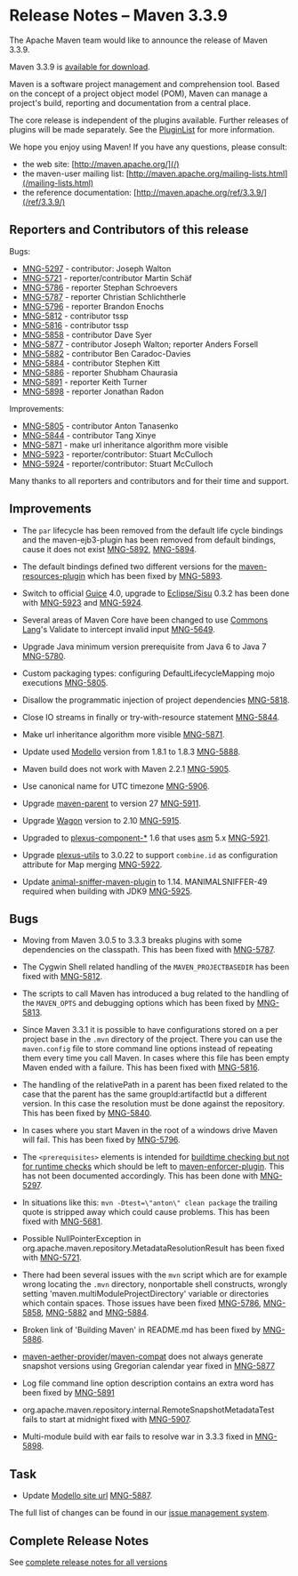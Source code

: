 <!--
Licensed to the Apache Software Foundation (ASF) under one
or more contributor license agreements.  See the NOTICE file
distributed with this work for additional information
regarding copyright ownership.  The ASF licenses this file
to you under the Apache License, Version 2.0 (the
"License"); you may not use this file except in compliance
with the License.  You may obtain a copy of the License at

http://www.apache.org/licenses/LICENSE-2.0

Unless required by applicable law or agreed to in writing,
software distributed under the License is distributed on an
"AS IS" BASIS, WITHOUT WARRANTIES OR CONDITIONS OF ANY
KIND, either express or implied.  See the License for the
specific language governing permissions and limitations
under the License.

NOTE: For help with the syntax of this file, see:
http://maven.apache.org/doxia/references/apt-format.html
-->

# Release Notes &#x2013; Maven 3.3.9

The Apache Maven team would like to announce the release of Maven 3.3.9.

Maven 3.3.9 is [available for download][0].

Maven is a software project management and comprehension tool. Based on the concept of a project object model
(POM), Maven can manage a project's build, reporting and documentation from a central place.

The core release is independent of the plugins available. Further releases of plugins will be made separately.
See the [PluginList][1] for more information.

We hope you enjoy using Maven! If you have any questions, please consult:

- the web site: [http://maven.apache.org/](/)
- the maven-user mailing list: [http://maven.apache.org/mailing-lists.html](/mailing-lists.html)
- the reference documentation: [http://maven.apache.org/ref/3.3.9/](/ref/3.3.9/)

Reporters and Contributors of this release
------------------------------------------

Bugs:

* [MNG-5297] - contributor: Joseph Walton
* [MNG-5721] - reporter/contributor Martin Schäf
* [MNG-5786] - reporter Stephan Schroevers
* [MNG-5787] - reporter Christian Schlichtherle
* [MNG-5796] - reporter Brandon Enochs
* [MNG-5812] - contributor tssp
* [MNG-5816] - contributor tssp
* [MNG-5858] - contributor Dave Syer
* [MNG-5877] - contributor Joseph Walton; reporter Anders Forsell
* [MNG-5882] - contributor Ben Caradoc-Davies
* [MNG-5884] - contributor Stephen Kitt
* [MNG-5886] - reporter Shubham Chaurasia
* [MNG-5891] - reporter Keith Turner
* [MNG-5898] - reporter Jonathan Radon

Improvements:

* [MNG-5805] - contributor Anton Tanasenko
* [MNG-5844] - contributor Tang Xinye
* [MNG-5871] - make url inheritance algorithm more visible
* [MNG-5923] - reporter/contributor: Stuart McCulloch
* [MNG-5924] - reporter/contributor: Stuart McCulloch

Many thanks to all reporters and contributors and for their time and support.

Improvements
------------

* The `par` lifecycle has been removed from the default life cycle bindings and the maven-ejb3-plugin
  has been removed from default bindings, cause it does not exist [MNG-5892][MNG-5892], [MNG-5894][MNG-5894].

* The default bindings defined two different versions for the [maven-resources-plugin][maven-resources-plugin]
  which has been fixed by [MNG-5893][MNG-5893].

* Switch to official [Guice](https://github.com/google/guice/wiki/Motivation) 4.0, upgrade to
  [Eclipse/Sisu](https://www.eclipse.org/sisu/) 0.3.2 has been done with [MNG-5923][MNG-5923] and [MNG-5924][MNG-5924].

* Several areas of Maven Core have been changed to use
  [Commons Lang](https://commons.apache.org/proper/commons-lang/)'s Validate to intercept invalid
  input [MNG-5649][MNG-5649].

* Upgrade Java minimum version prerequisite from Java 6 to Java 7 [MNG-5780][MNG-5780].

* Custom packaging types: configuring DefaultLifecycleMapping mojo executions [MNG-5805][MNG-5805].

* Disallow the programmatic injection of project dependencies [MNG-5818][MNG-5818].

* Close IO streams in finally or try-with-resource statement [MNG-5844][MNG-5844].

* Make url inheritance algorithm more visible [MNG-5871][MNG-5871].

* Update used [Modello](https://codehaus-plexus.github.io/modello/) version from 1.8.1 to 1.8.3 [MNG-5888][MNG-5888].

* Maven build does not work with Maven 2.2.1 [MNG-5905][MNG-5905].

* Use canonical name for UTC timezone [MNG-5906][MNG-5906].

* Upgrade [maven-parent](/pom/maven/) to version 27 [MNG-5911][MNG-5911].

* Upgrade [Wagon](/wagon/) version to 2.10 [MNG-5915][MNG-5915].

* Upgraded to [plexus-component-*](https://codehaus-plexus.github.io/plexus-containers/) 1.6 that uses
  [asm](http://asm.ow2.org/) 5.x [MNG-5921][MNG-5921].

* Upgrade [plexus-utils](https://codehaus-plexus.github.io/plexus-utils/) to 3.0.22 to support `combine.id` as configuration attribute for Map merging [MNG-5922][MNG-5922].

* Update [animal-sniffer-maven-plugin](https://www.mojohaus.org/animal-sniffer/animal-sniffer-maven-plugin/) to 1.14. MANIMALSNIFFER-49 required when building with JDK9 [MNG-5925][MNG-5925].

Bugs
----

* Moving from Maven 3.0.5 to 3.3.3 breaks plugins with some dependencies on the classpath.
  This has been fixed with [MNG-5787][MNG-5787].

* The Cygwin Shell related handling of the `MAVEN_PROJECTBASEDIR` has been fixed
  with [MNG-5812][MNG-5812].

* The scripts to call Maven has introduced a bug related to the handling of the
  `MAVEN_OPTS` and debugging options which has been fixed by [MNG-5813][MNG-5813].

* Since Maven 3.3.1 it is possible to have configurations stored on a per project base in the
  `.mvn` directory of the project. There you can use the `maven.config`
  file to store command line options instead of repeating them every time you call Maven.
  In cases where this file has been empty Maven ended with a failure. This has been fixed
  with [MNG-5816][MNG-5816].

* The handling of the relativePath in a parent has been fixed related to the case
  that the parent has the same groupId:artifactId but a different version. In this
  case the resolution must be done against the repository.
  This has been fixed by [MNG-5840][MNG-5840].

* In cases where you start Maven in the root of a windows drive Maven will fail.
  This has been fixed by [MNG-5796][MNG-5796].

* The `<prerequisites>` elements is intended for [buildtime checking but not for runtime checks][MNG-4840]
  which should be left to [maven-enforcer-plugin][maven-enforcer-plugin].
  This has not been documented accordingly. This has been done with [MNG-5297][MNG-5297].

* In situations like this: `mvn -Dtest=\"anton\" clean package` the trailing quote
  is stripped away which could cause problems. This has been fixed with [MNG-5681][MNG-5681].

* Possible NullPointerException in org.apache.maven.repository.MetadataResolutionResult
  has been fixed with [MNG-5721].

* There had been several issues with the `mvn` script which are for example
  wrong locating the `.mvn` directory, nonportable shell constructs, wrongly setting
  'maven.multiModuleProjectDirectory' variable or directories which contain spaces. Those
  issues have been fixed [MNG-5786][MNG-5786], [MNG-5858][MNG-5858],
  [MNG-5882][MNG-5882] and [MNG-5884][MNG-5884].

* Broken link of 'Building Maven' in README.md has been fixed by [MNG-5886][MNG-5886].

* [maven-aether-provider][maven-aether-provider]/[maven-compat][maven-compat]
  does not always generate snapshot versions using Gregorian calendar year
  fixed in [MNG-5877][MNG-5877]

* Log file command line option description contains an extra word has been fixed by [MNG-5891][MNG-5891]

* org.apache.maven.repository.internal.RemoteSnapshotMetadataTest fails to start at midnight fixed with
  [MNG-5907][MNG-5907].

* Multi-module build with ear fails to resolve war in 3.3.3 fixed in [MNG-5898][MNG-5898].

Task
----

* Update [Modello site url](https://codehaus-plexus.github.io/modello/) [MNG-5887][MNG-5887].

The full list of changes can be found in our [issue management system][4].

## Complete Release Notes

See [complete release notes for all versions][5]

[0]: ../../download.html
[1]: ../../plugins/index.html
[2]: http://maven.apache.org/
[4]: https://issues.apache.org/jira/secure/ReleaseNote.jspa?projectId=12316922&amp;version=12333074
[5]: ../../docs/history.html
[maven-enforcer-plugin]: /enforcer/maven-enforcer-plugin/
[maven-resources-plugin]: /enforcer/maven-resources-plugin/
[maven-aether-provider]: /ref/3.3.9/maven-aether-provider/
[maven-compat]: /ref/3.3.9/maven-compat/
[MNG-4840]: https://issues.apache.org/jira/browse/MNG-4840
[MNG-5297]: https://issues.apache.org/jira/browse/MNG-5297
[MNG-5649]: https://issues.apache.org/jira/browse/MNG-5649
[MNG-5681]: https://issues.apache.org/jira/browse/MNG-5681
[MNG-5721]: https://issues.apache.org/jira/browse/MNG-5721
[MNG-5780]: https://issues.apache.org/jira/browse/MNG-5780
[MNG-5786]: https://issues.apache.org/jira/browse/MNG-5786
[MNG-5787]: https://issues.apache.org/jira/browse/MNG-5787
[MNG-5796]: https://issues.apache.org/jira/browse/MNG-5796
[MNG-5805]: https://issues.apache.org/jira/browse/MNG-5805
[MNG-5812]: https://issues.apache.org/jira/browse/MNG-5812
[MNG-5813]: https://issues.apache.org/jira/browse/MNG-5813
[MNG-5816]: https://issues.apache.org/jira/browse/MNG-5816
[MNG-5818]: https://issues.apache.org/jira/browse/MNG-5818
[MNG-5840]: https://issues.apache.org/jira/browse/MNG-5840
[MNG-5844]: https://issues.apache.org/jira/browse/MNG-5844
[MNG-5858]: https://issues.apache.org/jira/browse/MNG-5858
[MNG-5871]: https://issues.apache.org/jira/browse/MNG-5871
[MNG-5877]: https://issues.apache.org/jira/browse/MNG-5877
[MNG-5882]: https://issues.apache.org/jira/browse/MNG-5882
[MNG-5884]: https://issues.apache.org/jira/browse/MNG-5884
[MNG-5886]: https://issues.apache.org/jira/browse/MNG-5886
[MNG-5887]: https://issues.apache.org/jira/browse/MNG-5887
[MNG-5888]: https://issues.apache.org/jira/browse/MNG-5888
[MNG-5891]: https://issues.apache.org/jira/browse/MNG-5891
[MNG-5892]: https://issues.apache.org/jira/browse/MNG-5892
[MNG-5893]: https://issues.apache.org/jira/browse/MNG-5893
[MNG-5894]: https://issues.apache.org/jira/browse/MNG-5894
[MNG-5898]: https://issues.apache.org/jira/browse/MNG-5898
[MNG-5905]: https://issues.apache.org/jira/browse/MNG-5905
[MNG-5906]: https://issues.apache.org/jira/browse/MNG-5906
[MNG-5907]: https://issues.apache.org/jira/browse/MNG-5907
[MNG-5911]: https://issues.apache.org/jira/browse/MNG-5911
[MNG-5915]: https://issues.apache.org/jira/browse/MNG-5915
[MNG-5921]: https://issues.apache.org/jira/browse/MNG-5921
[MNG-5922]: https://issues.apache.org/jira/browse/MNG-5922
[MNG-5923]: https://issues.apache.org/jira/browse/MNG-5923
[MNG-5924]: https://issues.apache.org/jira/browse/MNG-5924
[MNG-5925]: https://issues.apache.org/jira/browse/MNG-5925

